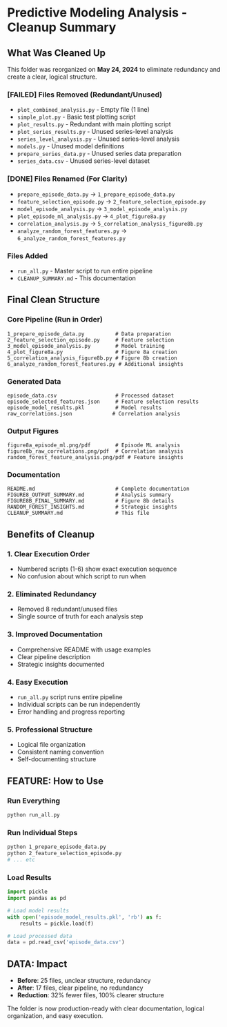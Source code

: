 # Predictive Modeling Analysis - Cleanup Summary

##  What Was Cleaned Up

This folder was reorganized on **May 24, 2024** to eliminate redundancy and create a clear, logical structure.

### [FAILED] Files Removed (Redundant/Unused)
- `plot_combined_analysis.py` - Empty file (1 line)
- `simple_plot.py` - Basic test plotting script
- `plot_results.py` - Redundant with main plotting script
- `plot_series_results.py` - Unused series-level analysis
- `series_level_analysis.py` - Unused series-level analysis
- `models.py` - Unused model definitions
- `prepare_series_data.py` - Unused series data preparation
- `series_data.csv` - Unused series-level dataset

### [DONE] Files Renamed (For Clarity)
- `prepare_episode_data.py` → `1_prepare_episode_data.py`
- `feature_selection_episode.py` → `2_feature_selection_episode.py`
- `model_episode_analysis.py` → `3_model_episode_analysis.py`
- `plot_episode_ml_analysis.py` → `4_plot_figure8a.py`
- `correlation_analysis.py` → `5_correlation_analysis_figure8b.py`
- `analyze_random_forest_features.py` → `6_analyze_random_forest_features.py`

###  Files Added
- `run_all.py` - Master script to run entire pipeline
- `CLEANUP_SUMMARY.md` - This documentation

##  Final Clean Structure

### Core Pipeline (Run in Order)
```
1_prepare_episode_data.py          # Data preparation
2_feature_selection_episode.py     # Feature selection  
3_model_episode_analysis.py        # Model training
4_plot_figure8a.py                 # Figure 8a creation
5_correlation_analysis_figure8b.py # Figure 8b creation
6_analyze_random_forest_features.py # Additional insights
```

### Generated Data
```
episode_data.csv                   # Processed dataset
episode_selected_features.json     # Feature selection results
episode_model_results.pkl          # Model results
raw_correlations.json             # Correlation analysis
```

### Output Figures
```
figure8a_episode_ml.png/pdf        # Episode ML analysis
figure8b_raw_correlations.png/pdf  # Correlation analysis
random_forest_feature_analysis.png/pdf # Feature insights
```

### Documentation
```
README.md                          # Complete documentation
FIGURE8_OUTPUT_SUMMARY.md          # Analysis summary
FIGURE8B_FINAL_SUMMARY.md          # Figure 8b details
RANDOM_FOREST_INSIGHTS.md          # Strategic insights
CLEANUP_SUMMARY.md                 # This file
```

##  Benefits of Cleanup

### 1. **Clear Execution Order**
- Numbered scripts (1-6) show exact execution sequence
- No confusion about which script to run when

### 2. **Eliminated Redundancy**
- Removed 8 redundant/unused files
- Single source of truth for each analysis step

### 3. **Improved Documentation**
- Comprehensive README with usage examples
- Clear pipeline description
- Strategic insights documented

### 4. **Easy Execution**
- `run_all.py` script runs entire pipeline
- Individual scripts can be run independently
- Error handling and progress reporting

### 5. **Professional Structure**
- Logical file organization
- Consistent naming convention
- Self-documenting structure

## FEATURE: How to Use

### Run Everything
```bash
python run_all.py
```

### Run Individual Steps
```bash
python 1_prepare_episode_data.py
python 2_feature_selection_episode.py
# ... etc
```

### Load Results
```python
import pickle
import pandas as pd

# Load model results
with open('episode_model_results.pkl', 'rb') as f:
    results = pickle.load(f)

# Load processed data
data = pd.read_csv('episode_data.csv')
```

## DATA: Impact

- **Before**: 25 files, unclear structure, redundancy
- **After**: 17 files, clear pipeline, no redundancy
- **Reduction**: 32% fewer files, 100% clearer structure

The folder is now production-ready with clear documentation, logical organization, and easy execution. 